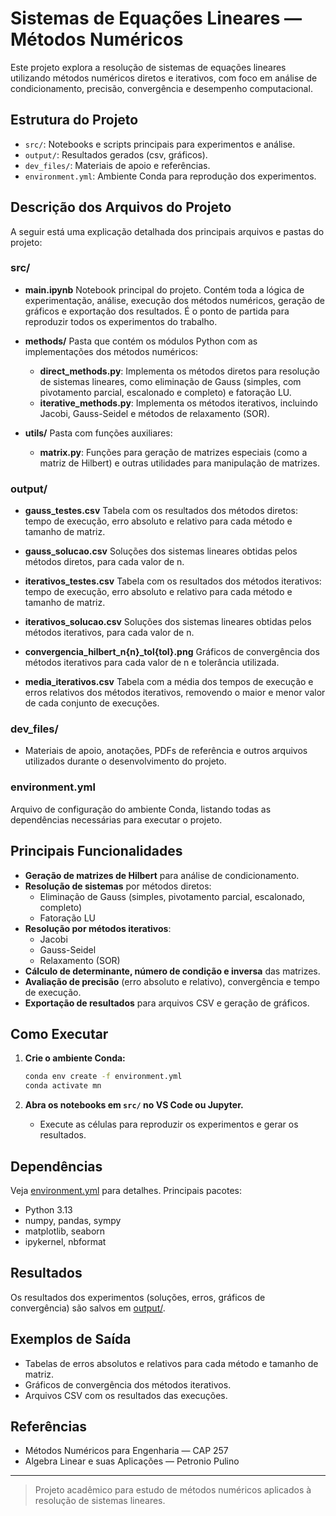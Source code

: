 # Sistemas de Equações Lineares — Métodos Numéricos

Este projeto explora a resolução de sistemas de equações lineares utilizando métodos numéricos diretos e iterativos, com foco em análise de condicionamento, precisão, convergência e desempenho computacional.

## Estrutura do Projeto

- `src/`: Notebooks e scripts principais para experimentos e análise.
- `output/`: Resultados gerados (csv, gráficos).
- `dev_files/`: Materiais de apoio e referências.
- `environment.yml`: Ambiente Conda para reprodução dos experimentos.

## Descrição dos Arquivos do Projeto

A seguir está uma explicação detalhada dos principais arquivos e pastas do projeto:

### src/

- **main.ipynb**
  Notebook principal do projeto. Contém toda a lógica de experimentação, análise, execução dos métodos numéricos, geração de gráficos e exportação dos resultados. É o ponto de partida para reproduzir todos os experimentos do trabalho.

- **methods/**
  Pasta que contém os módulos Python com as implementações dos métodos numéricos:
  - **direct_methods.py**: Implementa os métodos diretos para resolução de sistemas lineares, como eliminação de Gauss (simples, com pivotamento parcial, escalonado e completo) e fatoração LU.
  - **iterative_methods.py**: Implementa os métodos iterativos, incluindo Jacobi, Gauss-Seidel e métodos de relaxamento (SOR).

- **utils/**
  Pasta com funções auxiliares:
  - **matrix.py**: Funções para geração de matrizes especiais (como a matriz de Hilbert) e outras utilidades para manipulação de matrizes.

### output/

- **gauss_testes.csv**
  Tabela com os resultados dos métodos diretos: tempo de execução, erro absoluto e relativo para cada método e tamanho de matriz.

- **gauss_solucao.csv**
  Soluções dos sistemas lineares obtidas pelos métodos diretos, para cada valor de n.

- **iterativos_testes.csv**
  Tabela com os resultados dos métodos iterativos: tempo de execução, erro absoluto e relativo para cada método e tamanho de matriz.

- **iterativos_solucao.csv**
  Soluções dos sistemas lineares obtidas pelos métodos iterativos, para cada valor de n.

- **convergencia_hilbert_n{n}_tol{tol}.png**
  Gráficos de convergência dos métodos iterativos para cada valor de n e tolerância utilizada.

- **media_iterativos.csv**
  Tabela com a média dos tempos de execução e erros relativos dos métodos iterativos, removendo o maior e menor valor de cada conjunto de execuções.

### dev_files/

- Materiais de apoio, anotações, PDFs de referência e outros arquivos utilizados durante o desenvolvimento do projeto.

### environment.yml

Arquivo de configuração do ambiente Conda, listando todas as dependências necessárias para executar o projeto.

## Principais Funcionalidades

- **Geração de matrizes de Hilbert** para análise de condicionamento.
- **Resolução de sistemas** por métodos diretos:
  - Eliminação de Gauss (simples, pivotamento parcial, escalonado, completo)
  - Fatoração LU
- **Resolução por métodos iterativos**:
  - Jacobi
  - Gauss-Seidel
  - Relaxamento (SOR)
- **Cálculo de determinante, número de condição e inversa** das matrizes.
- **Avaliação de precisão** (erro absoluto e relativo), convergência e tempo de execução.
- **Exportação de resultados** para arquivos CSV e geração de gráficos.

## Como Executar

1. **Crie o ambiente Conda:**

   ```sh
   conda env create -f environment.yml
   conda activate mn
   ```

2. **Abra os notebooks em `src/` no VS Code ou Jupyter.**
   - Execute as células para reproduzir os experimentos e gerar os resultados.

## Dependências

Veja [environment.yml](environment.yml) para detalhes. Principais pacotes:

- Python 3.13
- numpy, pandas, sympy
- matplotlib, seaborn
- ipykernel, nbformat

## Resultados

Os resultados dos experimentos (soluções, erros, gráficos de convergência) são salvos em [output/](output/).

## Exemplos de Saída

- Tabelas de erros absolutos e relativos para cada método e tamanho de matriz.
- Gráficos de convergência dos métodos iterativos.
- Arquivos CSV com os resultados das execuções.

## Referências

- Métodos Numéricos para Engenharia — CAP 257
- Algebra Linear e suas Aplicações — Petronio Pulino

---

> Projeto acadêmico para estudo de métodos numéricos aplicados à resolução de sistemas lineares.
